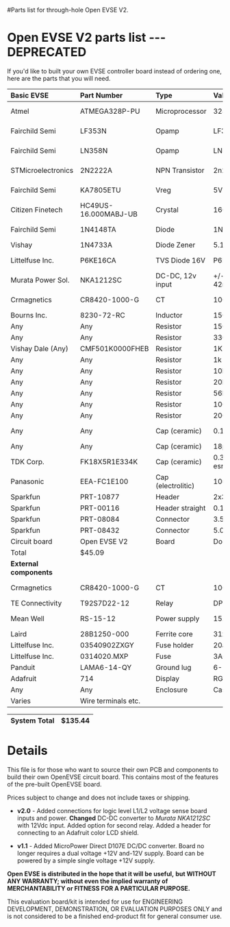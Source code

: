 #Parts list for through-hole Open EVSE V2.

# Open EVSE V2 parts list --- **DEPRECATED** #

If you'd like to built your own EVSE controller board instead of ordering one, here are the parts that you will need.

| Basic EVSE | Part Number |	Type |	Value | Name | Qty | Price | URL |
|:-----------|:------------|:-----|:------|:-----|:----|:------|:----|
| Atmel | ATMEGA328P-PU | Microprocessor | 328p-pu | IC1 | 1 | $2.50 | http://www.mouser.com/ProductDetail/Atmel/ATMEGA328P-PU/?qs=K8BHR703ZXguOQv3sKbWcg%3d%3d |
| Fairchild Semi | LF353N | Opamp |	LF353 | IC2 | 1 | $0.60 | http://search.digikey.com/us/en/products/LF353N/LF353NFS-ND/458668 |
| Fairchild Semi | LN358N | Opamp |	LN358 | IC4 | 1 | $0.46 | http://search.digikey.com/us/en/products/LM358N/LM358NFS-ND/458692 |
| STMicroelectronics | 2N2222A | NPN Transistor | 2n2222 |	Q1,Q2 | 2 | $0.96 | http://search.digikey.com/us/en/products/2N2222A/497-2598-ND/603623 |
| Fairchild Semi | KA7805ETU | Vreg | 5V | IC3 | 1 | $0.65 | http://search.digikey.com/us/en/products/KA7805ETU/KA7805ETU-ND/965381 |
| Citizen Finetech | HC49US-16.000MABJ-UB |Crystal | 16000 | Y1 | 1 | $0.46 | http://www.digikey.com/product-detail/en/HC49US-16.000MABJ-UB/300-8499-ND/862775 |
| Fairchild Semi | 1N4148TA | Diode | 1N4148 | D1,D2,D3,D4 | 4 | $0.28 | http://search.digikey.com/us/en/products/1N4148TA/1N4148TACT-ND/1532747 |
| Vishay | 1N4733A | Diode Zener | 5.1V 1W | D5,D6 | 2 | $0.84 | http://www.digikey.com/product-detail/en/1N4733A-TR |
| Littelfuse Inc. | P6KE16CA | TVS Diode 16V | P6KE16CA | TVS | 1 | $0.55 | http://search.digikey.com/us/en/products/P6KE16CA/P6KE16CALFCT-ND/407666 |
| Murata Power Sol. | NKA1212SC | DC-DC, 12v input | +/- 12v 42ma | DC1 | 1 | $7.61 | http://www.digikey.com/product-detail/en/NKA1212SC |
| Crmagnetics | CR8420-1000-G | CT | 1000 | CT1 | 1 | $10.65 | http://search.digikey.com/us/en/products/CR8420-1000-G/582-1018-ND/1045174 |
| Bourns Inc. | 8230-72-RC | Inductor | 150uh | L1,L2 | 2 | $2.21 | http://www.digikey.com/product-detail/en/8230-72-RC |
| Any | Any | Resistor | 150 | `R18` | 1 | $0.09 |
| Any | Any | Resistor | 330 | `R2,R11,R17` | 3 | $0.09 |
| Vishay Dale (Any) | CMF501K0000FHEB | Resistor | 1K 1% | `R1` | 1 | $0.31 | http://www.digikey.com/product-detail/en/CMF501K0000FHEB |
| Any | Any | Resistor | 1k | `R20` | 1 | $0.09 |
| Any | Any | Resistor | 10k | `R10,R19` | 2 | $0.09 |
| Any | Any | Resistor | 20k | `R15` | 1 | $0.09 |
| Any | Any | Resistor | 56k | `R5` | 1 | $0.09 |
| Any | Any | Resistor | 100k | `R6,R8,R9,R14,R16` | 5 | $0.09 |
| Any | Any | Resistor | 200k | `R7` | 1 | $0.09 |
| Any | Any | Cap (ceramic) | 0.1uf | C3,C4,C8 | 3 | $0.30 | http://search.digikey.com/scripts/dksearch/dksus.dll?vendor=0&keywords=+399-4266-ND |
| Any | Any | Cap (ceramic) | 18pf | C1,C2 | 2 | $0.30 | http://www.digikey.com/product-detail/en/SR151A180JAR |
| TDK Corp. | FK18X5R1E334K | Cap (ceramic) | 0.33uf low esr | C6,C7 | 2 | $0.49 | http://www.digikey.com/product-detail/en/FK18X5R1E334K |
| Panasonic | EEA-FC1E100 | Cap (electrolitic) | 10uf | C5,C9 | 2 | $0.30 | http://search.digikey.com/us/en/products/EEA-FC1E100/P11212-ND/356116 |
| Sparkfun | PRT-10877 | Header | 2x3 | ISP1 | 1 | $1.50 | http://www.sparkfun.com/products/10877 |
| Sparkfun | PRT-00116 | Header straight | 0.1" sp | FTDI,LCD,CT1 | 1 | $1.50 | http://www.sparkfun.com/products/116 |
| Sparkfun | PRT-08084 | Connector | 3.5mm 2P | Rly1,Rly2,S1/2,SP | 4 | $0.95 | http://www.sparkfun.com/products/8084 |
| Sparkfun | PRT-08432 | Connector | 5.0mm 2P | DCIN,PILOT | 2 | $0.95 | http://www.sparkfun.com/products/8432 |
| Circuit board | Open EVSE V2 | Board | Double sided | B1 | 1 | $9.96 | http://oshpark.com |
| Total | $45.09 |  |  |  |  |  |  |
| **External components**|  |  |  |  |  |  |  |
| Crmagnetics  | CR8420-1000-G  | CT  | 1000 | CT1 | 1 | $10.65 | http://search.digikey.com/us/en/products/CR8420-1000-G/582-1018-ND/1045174 |
| TE Connectivity | T92S7D22-12 | Relay | DPST 30amp | Rly1,Rly2(opt) | 1 | $13.87 | http://www.digikey.com/product-detail/en/T92S7D22-12 |
| Mean Well | RS-15-12 | Power supply | 15.6W 12V | DC2 | 1 | $11.95 | http://www.jameco.com/webapp/wcs/stores/servlet/ProductDisplay?storeId=10001&catalogId=10001&pa=1919051&productId=1919051 |
| Laird | 28B1250-000 | Ferrite core | 31x19x22mm | L3,L4 | 2 | $2.98 | http://www.digikey.com/product-detail/en/28B1250-000 |
| Littelfuse Inc. | 03540902ZXGY | Fuse holder | 20amp 300V | FH | 1 | $3.89 | http://www.digikey.com/product-detail/en/03540902ZXGY |
| Littelfuse Inc. | 0314020.MXP | Fuse | 3AG 20amp F | F1,F2 | 2 | $1.38 | http://www.digikey.com/product-detail/en/0314020.MXP |
| Panduit | LAMA6-14-QY | Ground lug | 6-14 AWG | GND | 1 | $1.50 | http://www.digikey.com/product-detail/en/LAMA6-14-QY |
| Adafruit | 714 | Display | RGB LCD Rev | DSP(opt) | 1 | $24.95 | http://www.adafruit.com/products/714 |
| Any | Any | Enclosure | Case |  | 1 | varies | Enclosure to fit selected components (~4x4x4 to 6x8x6) |
| Varies | Wire terminals etc. |  |  |  | 1 | $10.00 | Wire terminals fastners standoffs connectors etc. (estimated) |

| **System Total** | $135.44 |
|:-----------------|:--------|


# Details #

This file is for those who want to source their own PCB and components to build their own OpenEVSE circuit board. This contains most of the features of the pre-built OpenEVSE board.

Prices subject to change and does not include taxes or shipping.

  * **v2.0** - Added connections for logic level L1/L2 voltage sense board inputs and power. **Changed** DC-DC converter to _Murata NKA1212SC_ with 12Vdc input. Added option for second relay. Added a header for connecting to an Adafruit color LCD shield.

  * **v1.1** - Added MicroPower Direct D107E DC/DC converter.
Board no longer requires a dual voltage +12V and-12V supply. Board can be powered by a simple single voltage +12V supply.

**Open EVSE is distributed in the hope that it will be useful,**
**but WITHOUT ANY WARRANTY; without even the implied warranty of**
**MERCHANTABILITY or FITNESS FOR A PARTICULAR PURPOSE.**

This evaluation board/kit is intended for use for ENGINEERING DEVELOPMENT, DEMONSTRATION, OR EVALUATION PURPOSES ONLY and is not considered to be a finished end-product fit for general consumer use.